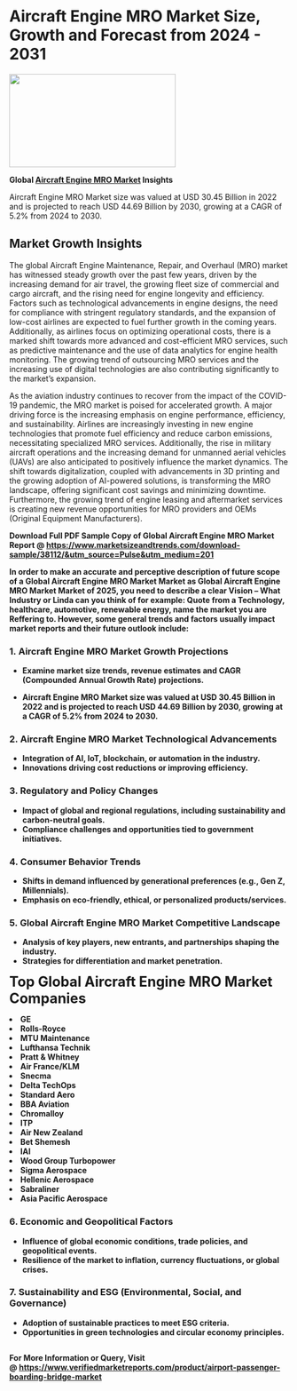 <H1>Aircraft Engine MRO Market Size, Growth and Forecast from 2024 - 2031</H1><img class="aligncenter size-medium wp-image-584254" src="https://thirdeyenews.in/wp-content/uploads/2024/09/Global-Market-Research-300x168.jpeg" alt="" width="300" height="168" /><p><strong>Global&nbsp;<a href="https://www.marketsizeandtrends.com/download-sample/38112/&amp;utm_source=Pulse&amp;utm_medium=201">Aircraft Engine MRO Market</a> Insights</strong></p><p>Aircraft Engine MRO Market size was valued at USD 30.45 Billion in 2022 and is projected to reach USD 44.69 Billion by 2030, growing at a CAGR of 5.2% from 2024 to 2030.</p><p><h2>Market Growth Insights</h2><p>The global Aircraft Engine Maintenance, Repair, and Overhaul (MRO) market has witnessed steady growth over the past few years, driven by the increasing demand for air travel, the growing fleet size of commercial and cargo aircraft, and the rising need for engine longevity and efficiency. Factors such as technological advancements in engine designs, the need for compliance with stringent regulatory standards, and the expansion of low-cost airlines are expected to fuel further growth in the coming years. Additionally, as airlines focus on optimizing operational costs, there is a marked shift towards more advanced and cost-efficient MRO services, such as predictive maintenance and the use of data analytics for engine health monitoring. The growing trend of outsourcing MRO services and the increasing use of digital technologies are also contributing significantly to the market’s expansion.</p><p><strong></strong></p><p>As the aviation industry continues to recover from the impact of the COVID-19 pandemic, the MRO market is poised for accelerated growth. A major driving force is the increasing emphasis on engine performance, efficiency, and sustainability. Airlines are increasingly investing in new engine technologies that promote fuel efficiency and reduce carbon emissions, necessitating specialized MRO services. Additionally, the rise in military aircraft operations and the increasing demand for unmanned aerial vehicles (UAVs) are also anticipated to positively influence the market dynamics. The shift towards digitalization, coupled with advancements in 3D printing and the growing adoption of AI-powered solutions, is transforming the MRO landscape, offering significant cost savings and minimizing downtime. Furthermore, the growing trend of engine leasing and aftermarket services is creating new revenue opportunities for MRO providers and OEMs (Original Equipment Manufacturers).<p><strong></p><p><span class=""><strong>Download Full PDF Sample Copy of Global Aircraft Engine MRO Market Report</strong> @ <a href="https://www.marketsizeandtrends.com/download-sample/38112/&amp;utm_source=Pulse&amp;utm_medium=201" target="_blank">https://www.marketsizeandtrends.com/download-sample/38112/&amp;utm_source=Pulse&amp;utm_medium=201</a></span></p><p>In order to make an accurate and perceptive description of future scope of a Global&nbsp;Aircraft Engine MRO Market Market as Global&nbsp;Aircraft Engine MRO Market Market of 2025, you need to describe a clear Vision &ndash; What Industry or Linda can you think of for example: Quote from a Technology, healthcare, automotive, renewable energy, name the market you are Reffering to. However, some general trends and factors usually impact market reports and their future outlook include:</p><h3>1.&nbsp;<strong>Aircraft Engine MRO Market Growth Projections</strong></h3><ul><li>Examine market size trends, revenue estimates and CAGR (Compounded Annual Growth Rate) projections.</li><li><p>Aircraft Engine MRO Market size was valued at USD 30.45 Billion in 2022 and is projected to reach USD 44.69 Billion by 2030, growing at a CAGR of 5.2% from 2024 to 2030.</p></li></ul><h3>2.&nbsp;<strong>Aircraft Engine MRO Market Technological Advancements</strong></h3><ul><li>Integration of AI, IoT, blockchain, or automation in the industry.</li><li>Innovations driving cost reductions or improving efficiency.</li></ul><h3>3.&nbsp;<strong>Regulatory and Policy Changes</strong></h3><ul><li>Impact of global and regional regulations, including sustainability and carbon-neutral goals.</li><li>Compliance challenges and opportunities tied to government initiatives.</li></ul><h3>4.&nbsp;<strong>Consumer Behavior Trends</strong></h3><ul><li>Shifts in demand influenced by generational preferences (e.g., Gen Z, Millennials).</li><li>Emphasis on eco-friendly, ethical, or personalized products/services.</li></ul><h3>5.&nbsp;<strong>Global Aircraft Engine MRO Market Competitive Landscape</strong></h3><ul><li>Analysis of key players, new entrants, and partnerships shaping the industry.</li><li>Strategies for differentiation and market penetration.</li></ul><p data-pm-slice="1 1 []"><span style="color: inherit; font-family: inherit; font-size: 25px;">Top Global Aircraft Engine MRO Market Companies</span></p><div class="" data-test-id=""><p><li>GE</li><li> Rolls-Royce</li><li> MTU Maintenance</li><li> Lufthansa Technik</li><li> Pratt & Whitney</li><li> Air France/KLM</li><li> Snecma</li><li> Delta TechOps</li><li> Standard Aero</li><li> BBA Aviation</li><li> Chromalloy</li><li> ITP</li><li> Air New Zealand</li><li> Bet Shemesh</li><li> IAI</li><li> Wood Group Turbopower</li><li> Sigma Aerospace</li><li> Hellenic Aerospace</li><li> Sabraliner</li><li> Asia Pacific Aerospace</li></p></div><h3>6.&nbsp;<strong>Economic and Geopolitical Factors</strong></h3><ul><li>Influence of global economic conditions, trade policies, and geopolitical events.</li><li>Resilience of the market to inflation, currency fluctuations, or global crises.</li></ul><h3>7.&nbsp;<strong>Sustainability and ESG (Environmental, Social, and Governance)</strong></h3><ul><li>Adoption of sustainable practices to meet ESG criteria.</li><li>Opportunities in green technologies and circular economy principles.</li></ul><h2><strong style="font-size: 14px;">For More Information or Query, Visit @&nbsp;</strong><a style="background-color: #ffffff; font-size: 14px;" href="https://www.marketsizeandtrends.com/report/aircraft-engine-mro-market/" target="_blank">https://www.verifiedmarketreports.com/product/airport-passenger-boarding-bridge-market</a></h2>